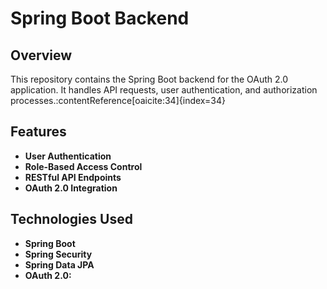 # Spring Boot Backend

## Overview

This repository contains the Spring Boot backend for the OAuth 2.0 application. It handles API requests, user authentication, and authorization processes.&#8203;:contentReference[oaicite:34]{index=34}

## Features

- **User Authentication** 
- **Role-Based Access Control**
- **RESTful API Endpoints** 
- **OAuth 2.0 Integration**
## Technologies Used

- **Spring Boot** 
- **Spring Security** 
- **Spring Data JPA** 
- **OAuth 2.0:**


